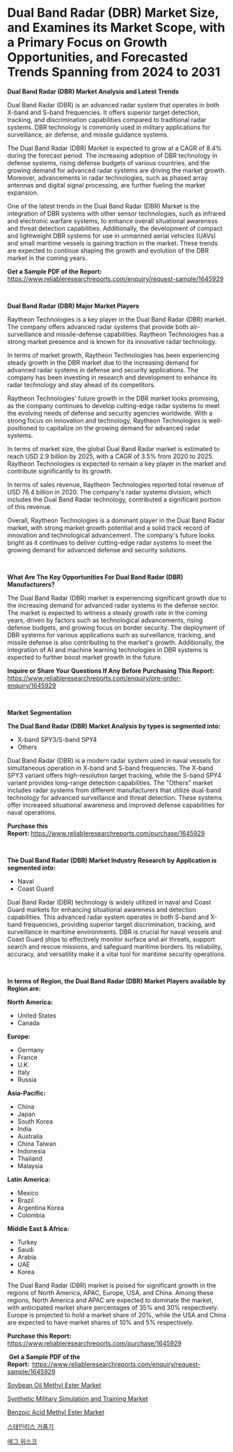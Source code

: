 <p><h1>Dual Band Radar (DBR) Market Size, and Examines its Market Scope, with a Primary Focus on Growth Opportunities, and Forecasted Trends Spanning from 2024 to 2031</h1></p><p><strong>Dual Band Radar (DBR) Market Analysis and Latest Trends</strong></p>
<p><p>Dual Band Radar (DBR) is an advanced radar system that operates in both X-band and S-band frequencies. It offers superior target detection, tracking, and discrimination capabilities compared to traditional radar systems. DBR technology is commonly used in military applications for surveillance, air defense, and missile guidance systems.</p><p>The Dual Band Radar (DBR) Market is expected to grow at a CAGR of 8.4% during the forecast period. The increasing adoption of DBR technology in defense systems, rising defense budgets of various countries, and the growing demand for advanced radar systems are driving the market growth. Moreover, advancements in radar technologies, such as phased array antennas and digital signal processing, are further fueling the market expansion.</p><p>One of the latest trends in the Dual Band Radar (DBR) Market is the integration of DBR systems with other sensor technologies, such as infrared and electronic warfare systems, to enhance overall situational awareness and threat detection capabilities. Additionally, the development of compact and lightweight DBR systems for use in unmanned aerial vehicles (UAVs) and small maritime vessels is gaining traction in the market. These trends are expected to continue shaping the growth and evolution of the DBR market in the coming years.</p></p>
<p><strong>Get a Sample PDF of the Report:&nbsp;</strong> <a href="https://www.reliableresearchreports.com/enquiry/request-sample/1645929">https://www.reliableresearchreports.com/enquiry/request-sample/1645929</a></p>
<p>&nbsp;</p>
<p><strong>Dual Band Radar (DBR) Major Market Players</strong></p>
<p><p>Raytheon Technologies is a key player in the Dual Band Radar (DBR) market. The company offers advanced radar systems that provide both air-surveillance and missile-defense capabilities. Raytheon Technologies has a strong market presence and is known for its innovative radar technology.</p><p>In terms of market growth, Raytheon Technologies has been experiencing steady growth in the DBR market due to the increasing demand for advanced radar systems in defense and security applications. The company has been investing in research and development to enhance its radar technology and stay ahead of its competitors.</p><p>Raytheon Technologies' future growth in the DBR market looks promising, as the company continues to develop cutting-edge radar systems to meet the evolving needs of defense and security agencies worldwide. With a strong focus on innovation and technology, Raytheon Technologies is well-positioned to capitalize on the growing demand for advanced radar systems.</p><p>In terms of market size, the global Dual Band Radar market is estimated to reach USD 2.9 billion by 2025, with a CAGR of 3.5% from 2020 to 2025. Raytheon Technologies is expected to remain a key player in the market and contribute significantly to its growth.</p><p>In terms of sales revenue, Raytheon Technologies reported total revenue of USD 76.4 billion in 2020. The company's radar systems division, which includes the Dual Band Radar technology, contributed a significant portion of this revenue.</p><p>Overall, Raytheon Technologies is a dominant player in the Dual Band Radar market, with strong market growth potential and a solid track record of innovation and technological advancement. The company's future looks bright as it continues to deliver cutting-edge radar systems to meet the growing demand for advanced defense and security solutions.</p></p>
<p>&nbsp;</p>
<p><strong>What Are The Key Opportunities For Dual Band Radar (DBR) Manufacturers?</strong></p>
<p><p>The Dual Band Radar (DBR) market is experiencing significant growth due to the increasing demand for advanced radar systems in the defense sector. The market is expected to witness a steady growth rate in the coming years, driven by factors such as technological advancements, rising defense budgets, and growing focus on border security. The deployment of DBR systems for various applications such as surveillance, tracking, and missile defense is also contributing to the market's growth. Additionally, the integration of AI and machine learning technologies in DBR systems is expected to further boost market growth in the future.</p></p>
<p><strong>Inquire or Share Your Questions If Any Before Purchasing This Report:</strong> <a href="https://www.reliableresearchreports.com/enquiry/pre-order-enquiry/1645929">https://www.reliableresearchreports.com/enquiry/pre-order-enquiry/1645929</a></p>
<p>&nbsp;</p>
<p><strong>Market Segmentation</strong></p>
<p><strong>The Dual Band Radar (DBR) Market Analysis by types is segmented into:</strong></p>
<p><ul><li>X-band SPY3/S-band SPY4</li><li>Others</li></ul></p>
<p><p>Dual Band Radar (DBR) is a modern radar system used in naval vessels for simultaneous operation in X-band and S-band frequencies. The X-band SPY3 variant offers high-resolution target tracking, while the S-band SPY4 variant provides long-range detection capabilities. The "Others" market includes radar systems from different manufacturers that utilize dual-band technology for advanced surveillance and threat detection. These systems offer increased situational awareness and improved defense capabilities for naval operations.</p></p>
<p><strong>Purchase this Report:&nbsp;</strong><a href="https://www.reliableresearchreports.com/purchase/1645929">https://www.reliableresearchreports.com/purchase/1645929</a></p>
<p>&nbsp;</p>
<p><strong>The Dual Band Radar (DBR) Market Industry Research by Application is segmented into:</strong></p>
<p><ul><li>Naval</li><li>Coast Guard</li></ul></p>
<p><p>Dual Band Radar (DBR) technology is widely utilized in naval and Coast Guard markets for enhancing situational awareness and detection capabilities. This advanced radar system operates in both S-band and X-band frequencies, providing superior target discrimination, tracking, and surveillance in maritime environments. DBR is crucial for naval vessels and Coast Guard ships to effectively monitor surface and air threats, support search and rescue missions, and safeguard maritime borders. Its reliability, accuracy, and versatility make it a vital tool for maritime security operations.</p></p>
<p>&nbsp;</p>
<p><strong>In terms of Region, the Dual Band Radar (DBR) Market Players available by Region are:</strong></p>
<p>
    <p> <strong> North America: </strong>
        <ul>
            <li>United States</li>
            <li>Canada</li>
        </ul>
        </p> 
    <p> <strong> Europe: </strong>
        <ul>
            <li>Germany</li>
            <li>France</li>
            <li>U.K.</li>
            <li>Italy</li>
            <li>Russia</li>
        </ul>
        </p> 
    <p> <strong> Asia-Pacific: </strong>
        <ul>
            <li>China</li>
            <li>Japan</li>
            <li>South Korea</li>
            <li>India</li>
            <li>Australia</li>
            <li>China Taiwan</li>
            <li>Indonesia</li>
            <li>Thailand</li>
            <li>Malaysia</li>
        </ul>
        </p> 
    <p> <strong> Latin America: </strong>
        <ul>
            <li>Mexico</li>
            <li>Brazil</li>
            <li>Argentina Korea</li>
            <li>Colombia</li>
        </ul>
        </p> 
    <p> <strong> Middle East & Africa: </strong>
        <ul>
            <li>Turkey</li>
            <li>Saudi</li>
            <li>Arabia</li>
            <li>UAE</li>
            <li>Korea</li>
        </ul>
    </p>
    </p>
<p><p>The Dual Band Radar (DBR) market is poised for significant growth in the regions of North America, APAC, Europe, USA, and China. Among these regions, North America and APAC are expected to dominate the market, with anticipated market share percentages of 35% and 30% respectively. Europe is projected to hold a market share of 20%, while the USA and China are expected to have market shares of 10% and 5% respectively.</p></p>
<p><strong>Purchase this Report: </strong><a href="https://www.reliableresearchreports.com/purchase/1645929">https://www.reliableresearchreports.com/purchase/1645929</a></p>
<p>&nbsp;<strong>Get a Sample PDF of the Report:&nbsp;&nbsp;</strong><a href="https://www.reliableresearchreports.com/enquiry/request-sample/1645929">https://www.reliableresearchreports.com/enquiry/request-sample/1645929</a></p>
<p><strong></strong></p>
<p><p><a href="https://view.publitas.com/reportprime-1/soybean-oil-methyl-ester-market-size-market-share-and-global-market-analysis-report-2024-2031/">Soybean Oil Methyl Ester Market</a></p><p><a href="https://confirmed-shield-e13.notion.site/Synthetic-Military-Simulation-and-Training-Market-Size-Growing-and-Forecasted-for-period-from-2024--a5b9cada851f4430843d98831ad8be25">Synthetic Military Simulation and Training Market</a></p><p><a href="https://view.publitas.com/reportprime-1/benzoic-acid-methyl-ester-market-centers-on-aspects-such-as-market-growth-market-share-market-opportunity-and-projected-forecasts-spanning-from-2024-to-2031/">Benzoic Acid Methyl Ester Market</a></p><p><a href="https://medium.com/@nenoworleyg3rknpg0vak2pcs/%EC%8A%A4%ED%85%8C%EC%9D%B8%EB%A6%AC%EC%8A%A4-%EC%8A%A4%ED%8B%B8-%EC%A0%93%EA%B0%80%EB%9D%BD-%EC%8B%9C%EC%9E%A5-%EB%B6%84%EC%84%9D-%EB%B0%8F-2024%EB%85%84%EB%B6%80%ED%84%B0-2031%EB%85%84%EA%B9%8C%EC%A7%80%EC%9D%98-%EA%B8%B0%EA%B0%84%EC%97%90-%EB%8C%80%ED%95%9C-%ED%81%AC%EA%B8%B0-%EC%98%88%EC%B8%A1-219373682d73">스테인리스 거품기</a></p><p><a href="https://medium.com/@nenoworleyg3rknpg0vak2pcs/%EA%B3%84%EB%9E%80-%ED%9C%98%EB%93%9C-%EC%8B%9C%EC%9E%A5-%EA%B7%9C%EB%AA%A8%EB%8A%94-%EC%84%B8%EA%B3%84-%EC%82%B0%EC%97%85%EC%97%90%EC%84%9C-%EA%B0%80%EC%9E%A5-%EC%A2%8B%EC%9D%80-%EB%A7%88%EC%BC%80%ED%8C%85-%EC%B1%84%EB%84%90%EC%9D%84-%EB%82%98%ED%83%80%EB%83%85%EB%8B%88%EB%8B%A4-8bc73098e079">에그 위스크</a></p></p>